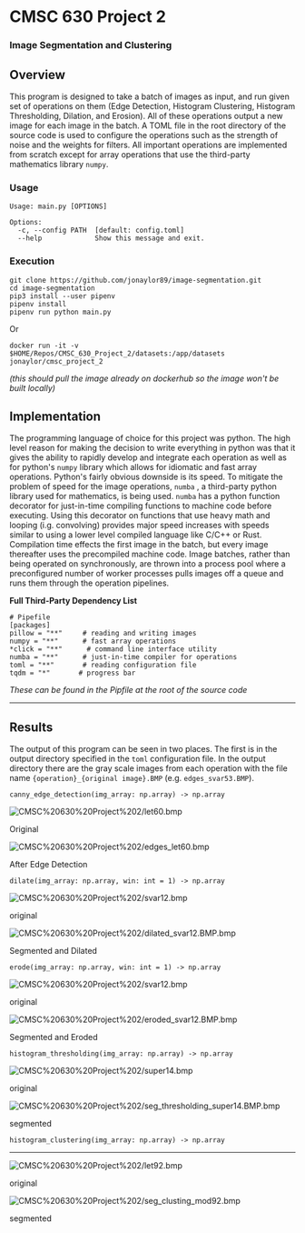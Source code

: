 # CMSC 630 Project 2

### Image Segmentation and Clustering

## Overview

This program is designed to take a batch of images as input, and run given set of operations on them (Edge Detection, Histogram Clustering, Histogram Thresholding, Dilation, and Erosion). All of these operations output a new image for each image in the batch. A TOML file in the root directory of the source code is used to configure the operations such as the strength of noise and the weights for filters. All important operations are implemented from scratch except for array operations that use the third-party mathematics library `numpy`. 

### Usage

    Usage: main.py [OPTIONS]
    
    Options:
      -c, --config PATH  [default: config.toml]
      --help             Show this message and exit.

### Execution

    git clone https://github.com/jonaylor89/image-segmentation.git
    cd image-segmentation
    pip3 install --user pipenv
    pipenv install
    pipenv run python main.py

Or

    docker run -it -v $HOME/Repos/CMSC_630_Project_2/datasets:/app/datasets jonaylor/cmsc_project_2

*(this should pull the image already on dockerhub so the image won't be built locally)*

## Implementation

The programming language of choice for this project was python. The high level reason for making the decision to write everything in python was that it gives the ability to rapidly develop and integrate each operation as well as for python's `numpy` library which allows for idiomatic and fast array operations. Python's fairly obvious downside is its speed. To mitigate the problem of speed for the image operations, `numba` , a third-party python library used for mathematics, is being used. `numba` has a python function decorator for just-in-time compiling functions to machine code before executing. Using this decorator on functions that use heavy math and looping (i.g. convolving) provides major speed increases with speeds similar to using a lower level compiled language like C/C++ or Rust. Compilation time effects the first image in the batch, but every image thereafter uses the precompiled machine code. Image batches, rather than being operated on synchronously, are thrown into a process pool where a preconfigured number of worker processes pulls images off a queue and runs them through the operation pipelines. 

**Full Third-Party Dependency List**

    # Pipefile
    [packages]
    pillow = "**"     # reading and writing images
    numpy = "**"      # fast array operations
    *click = "**"      # command line interface utility
    numba = "**"      # just-in-time compiler for operations
    toml = "**"       # reading configuration file
    tqdm = "*"       # progress bar

*These can be found in the Pipfile at the root of the source code*

---

## Results

The output of this program can be seen in two places. The first is in the output directory specified in the `toml` configuration file. In the output directory there are the gray scale images from each operation with the file name `{operation}_{original image}.BMP` (e.g. `edges_svar53.BMP`).

    canny_edge_detection(img_array: np.array) -> np.array

![CMSC%20630%20Project%202/let60.bmp](CMSC%20630%20Project%202/let60.bmp)

Original

![CMSC%20630%20Project%202/edges_let60.bmp](CMSC%20630%20Project%202/edges_let60.bmp)

After Edge Detection

    dilate(img_array: np.array, win: int = 1) -> np.array

![CMSC%20630%20Project%202/svar12.bmp](CMSC%20630%20Project%202/svar12.bmp)

original

![CMSC%20630%20Project%202/dilated_svar12.BMP.bmp](CMSC%20630%20Project%202/dilated_svar12.BMP.bmp)

Segmented and Dilated

    erode(img_array: np.array, win: int = 1) -> np.array

![CMSC%20630%20Project%202/svar12.bmp](CMSC%20630%20Project%202/svar12.bmp)

original

![CMSC%20630%20Project%202/eroded_svar12.BMP.bmp](CMSC%20630%20Project%202/eroded_svar12.BMP.bmp)

Segmented and Eroded

    histogram_thresholding(img_array: np.array) -> np.array

![CMSC%20630%20Project%202/super14.bmp](CMSC%20630%20Project%202/super14.bmp)

original

![CMSC%20630%20Project%202/seg_thresholding_super14.BMP.bmp](CMSC%20630%20Project%202/seg_thresholding_super14.BMP.bmp)

segmented

    histogram_clustering(img_array: np.array) -> np.array

---

![CMSC%20630%20Project%202/let92.bmp](CMSC%20630%20Project%202/let92.bmp)

original

![CMSC%20630%20Project%202/seg_clusting_mod92.bmp](CMSC%20630%20Project%202/seg_clusting_mod92.bmp)

segmented